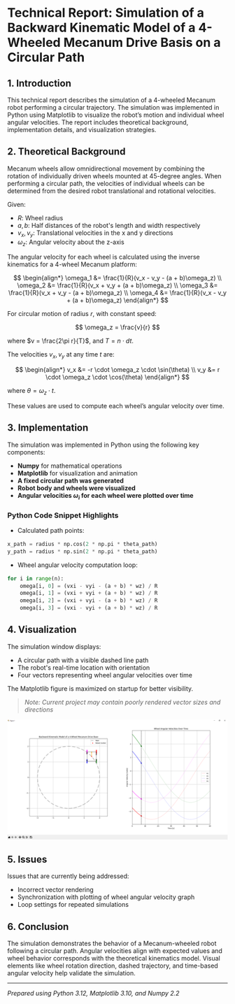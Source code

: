 

# Technical Report: Simulation of a Backward Kinematic Model of a 4-Wheeled Mecanum Drive Basis on a Circular Path

## 1. Introduction

This technical report describes the simulation of a 4-wheeled Mecanum robot performing a circular trajectory. The simulation was implemented in Python using Matplotlib to visualize the robot’s motion and individual wheel angular velocities. The report includes theoretical background, implementation details, and visualization strategies.

## 2. Theoretical Background

Mecanum wheels allow omnidirectional movement by combining the rotation of individually driven wheels mounted at 45-degree angles. When performing a circular path, the velocities of individual wheels can be determined from the desired robot translational and rotational velocities.

Given:

* $R$: Wheel radius
* $a, b$: Half distances of the robot's length and width respectively
* $v_x, v_y$: Translational velocities in the x and y directions
* $\omega_z$: Angular velocity about the z-axis

The angular velocity for each wheel is calculated using the inverse kinematics for a 4-wheel Mecanum platform:

$$
\begin{align*}
\omega_1 &= \frac{1}{R}(v_x - v_y - (a + b)\omega_z) \\
\omega_2 &= \frac{1}{R}(v_x + v_y + (a + b)\omega_z) \\
\omega_3 &= \frac{1}{R}(v_x + v_y - (a + b)\omega_z) \\
\omega_4 &= \frac{1}{R}(v_x - v_y + (a + b)\omega_z)
\end{align*}
$$

For circular motion of radius $r$, with constant speed:

$$
\omega_z = \frac{v}{r}
$$

where $v = \frac{2\pi r}{T}$, and $T = n \cdot dt$.

The velocities $v_x, v_y$ at any time $t$ are:

$$
\begin{align*}
v_x &= -r \cdot \omega_z \cdot \sin(\theta) \\
v_y &= r \cdot \omega_z \cdot \cos(\theta)
\end{align*}
$$


where $\theta = \omega_z \cdot t$.

These values are used to compute each wheel’s angular velocity over time.


## 3. Implementation

The simulation was implemented in Python using the following key components:

* **Numpy** for mathematical operations
* **Matplotlib** for visualization and animation
* **A fixed circular path was generated**
* **Robot body and wheels were visualized**
* **Angular velocities $\omega_i$ for each wheel were plotted over time**

### Python Code Snippet Highlights

* Calculated path points:

```python
x_path = radius * np.cos(2 * np.pi * theta_path)
y_path = radius * np.sin(2 * np.pi * theta_path)
```

* Wheel angular velocity computation loop:

```python
for i in range(n):
    omega[i, 0] = (vxi - vyi - (a + b) * wz) / R
    omega[i, 1] = (vxi + vyi + (a + b) * wz) / R
    omega[i, 2] = (vxi + vyi - (a + b) * wz) / R
    omega[i, 3] = (vxi - vyi + (a + b) * wz) / R
```
## 4. Visualization

The simulation window displays:

* A circular path with a visible dashed line path
* The robot's real-time location with orientation
* Four vectors representing wheel angular velocities over time

The Matplotlib figure is maximized on startup for better visibility.

>*Note: Current project may contain poorly rendered vector sizes and directions*

![Preview of the Simulation](Example.png "Preview of the Simulation")

## 5. Issues
Issues that are currently being addressed:
* Incorrect vector rendering
* Synchronization with plotting of wheel angular velocity graph
* Loop settings for repeated simulations

## 6. Conclusion

The simulation demonstrates the behavior of a Mecanum-wheeled robot following a circular path. Angular velocities align with expected values and wheel behavior corresponds with the theoretical kinematics model. Visual elements like wheel rotation direction, dashed trajectory, and time-based angular velocity help validate the simulation.

---

*Prepared using Python 3.12, Matplotlib 3.10, and Numpy 2.2*

